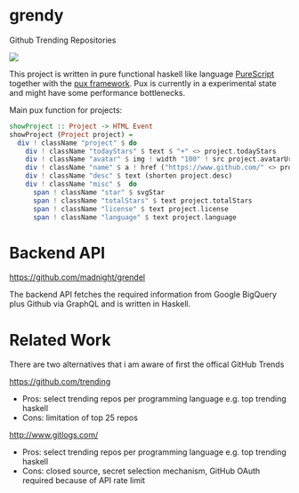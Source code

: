 # grendy
Github Trending Repositories

![](https://i.imgur.com/V7IjvFD.png)

This project is written in pure functional haskell like language [PureScript](http://try.purescript.org/) together with the [pux framework]( https://github.com/alexmingoia/purescript-pux). Pux is currently in a experimental state and might have some performance bottlenecks.

Main pux function for projects:

```purescript
showProject :: Project -> HTML Event
showProject (Project project) =
  div ! className "project" $ do
    div ! className "todayStars" $ text $ "+" <> project.todayStars
    div ! className "avatar" $ img ! width "100" ! src project.avatarUrl
    div ! className "name" $ a ! href ("https://www.github.com/" <> project.name) $ text project.name
    div ! className "desc" $ text (shorten project.desc)
    div ! className "misc" $  do
      span ! className "star" $ svgStar
      span ! className "totalStars" $ text project.totalStars
      span ! className "license" $ text project.license
      span ! className "language" $ text project.language
```
# Backend API
https://github.com/madnight/grendel

The backend API fetches the required information from Google BigQuery plus Github via GraphQL and is written in Haskell.

# Related Work 

There are two alternatives that i am aware of first the offical GitHub Trends

https://github.com/trending
* Pros: select trending repos per programming language e.g. top trending haskell
* Cons: limitation of top 25 repos

http://www.gitlogs.com/
* Pros: select trending repos per programming language e.g. top trending haskell
* Cons: closed source, secret selection mechanism, GitHub OAuth required because of API rate limit
